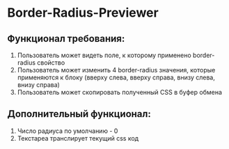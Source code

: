 # Border-Radius-Previewer

## Функционал требования:
1) Пользователь может видеть поле, к которому применено border-radius свойство 
2) Пользователь может изменить 4 border-radius значения, которые применяются к блоку (вверху слева, вверху справа, внизу слева, внизу справа) 
3) Пользователь может скопировать полученный CSS в буфер обмена 

## Дополнительный функционал:
1) Число радиуса по умолчанию - 0 
2) Текстареа транслирует текущий css код 
